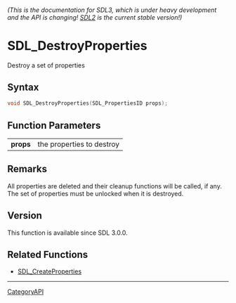 ###### (This is the documentation for SDL3, which is under heavy development and the API is changing! [SDL2](https://wiki.libsdl.org/SDL2/) is the current stable version!)
# SDL_DestroyProperties

Destroy a set of properties 

## Syntax

```c
void SDL_DestroyProperties(SDL_PropertiesID props);

```

## Function Parameters

|               |                           |
| ------------- | ------------------------- |
| **props**     | the properties to destroy |

## Remarks

All properties are deleted and their cleanup functions will be called, if
any. The set of properties must be unlocked when it is destroyed.

## Version

This function is available since SDL 3.0.0.

## Related Functions

* [SDL_CreateProperties](SDL_CreateProperties)

----
[CategoryAPI](CategoryAPI)

